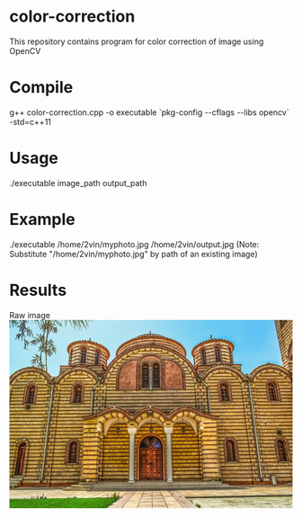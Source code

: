 # color-correction
This repository contains program for color correction of image using OpenCV

# Compile
g++ color-correction.cpp -o executable \`pkg-config --cflags --libs opencv\` -std=c++11

# Usage
./executable image_path output_path

# Example
./executable /home/2vin/myphoto.jpg  /home/2vin/output.jpg 
(Note: Substitute "/home/2vin/myphoto.jpg" by path of an existing image)

# Results
Raw image    
![alt text](https://github.com/2vin/color-quantize/blob/master/data/test.jpg)
